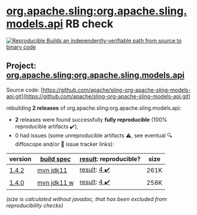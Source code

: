 [org.apache.sling:org.apache.sling.models.api](https://central.sonatype.com/artifact/org.apache.sling/org.apache.sling.models.api/1.4.2/versions) RB check
=======

[![Reproducible Builds](https://reproducible-builds.org/images/logos/rb.svg) an independently-verifiable path from source to binary code](https://reproducible-builds.org/)

## Project: [org.apache.sling:org.apache.sling.models.api](https://central.sonatype.com/artifact/org.apache.sling/org.apache.sling.models.api/1.4.2/versions)

Source code: [https://github.com/apache/sling-org-apache-sling-models-api.git](https://github.com/apache/sling-org-apache-sling-models-api.git)

rebuilding **2 releases** of org.apache.sling:org.apache.sling.models.api:
- **2** releases were found successfully **fully reproducible** (100% reproducible artifacts :heavy_check_mark:),
- 0 had issues (some unreproducible artifacts :warning:, see eventual :mag: diffoscope and/or :memo: issue tracker links):

| version | [build spec](/BUILDSPEC.md) | [result](https://reproducible-builds.org/docs/jvm/): reproducible? | size |
| -- | --------- | ------ | -- |
| [1.4.2](https://central.sonatype.com/artifact/org.apache.sling/org.apache.sling.models.api/1.4.2/pom) | [mvn jdk11](org.apache.sling.models.api-1.4.2.buildspec) | [result](org.apache.sling.models.api-1.4.2.buildinfo): [4 :heavy_check_mark: ](org.apache.sling.models.api-1.4.2.buildcompare) | 261K |
| [1.4.0](https://central.sonatype.com/artifact/org.apache.sling/org.apache.sling.models.api/1.4.0/pom) | [mvn jdk11 w](org.apache.sling.models.api-1.4.0.buildspec) | [result](org.apache.sling.models.api-1.4.0.buildinfo): [4 :heavy_check_mark: ](org.apache.sling.models.api-1.4.0.buildcompare) | 258K |

<i>(size is calculated without javadoc, that has been excluded from reproducibility checks)</i>
